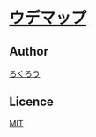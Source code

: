 # [ウデマップ](http://splatool-6960.appspot.com)

## Author

[ろくろう](https://twitter.com/rokurou69)

## Licence

[MIT](https://github.com/tcnksm/tool/blob/master/LICENCE)